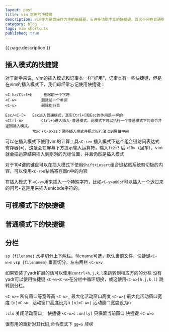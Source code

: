 ```yaml
---
layout: post
title: vim 常用的快捷键
description: vim作为键盘操作为主的编辑器，有许多功能丰富的快捷键，其实不只在普通模式下有快捷键，其实在插入模式下也有一些有用的快捷键...
category: blog
tags: vim shortcuts
published: true
---
```


{{ page.description }} 

## 插入模式的快捷键 ##
对于新手来说，vim的插入模式和记事本一样“好用”，记事本有一些快捷键，但是在vim的插入模式下，我们却经常忘记使用快捷键：

```
<C-h>/Ctrl+h	 删除前一个字符
<C-w>			删除前一个单词
<C-u>			删除到行首

Esc/<C-[>	Esc进入普通模式，其实Ctrl+[和Esc的作用是一样的
<Ctrl-o>		Ctrl+o进入插入-普通模式，此模式下可以执行一个普通模式下的命令并返回插入模式，
			常用 <C-o>zz：保持插入模式并把光标行滚动到屏幕中间
```
可以在插入模式下使用vim的计算工具```<C-r>=``` 插入模式下这个组合键访问表达式寄存器(=)，这是会在屏幕下方提示输入运算符，输入```1+2+3``` 后 ```<CR>```（回车），vim就会把运算结果插入到刚刚的光标位置，并且仍然是插入模式

对于104键的键盘可以在插入模式下使用```Shift+insert```组合键粘贴系统剪切板的内容，可以使用```<C-r>n```粘贴寄存器n中的内容

在插入模式下 ```<C-v>```用来插入一个特殊字符，比如```<C-v>u00bf```可以插入一个返过来的问号~这是用来插入unicode字符的。

## 可视模式下的快捷键 ##

## 普通模式下的快捷键 ##

## 分栏 ##
```sp {filename}``` 水平切分上下两栏。filename可选，默认当前文件，快捷键```<C-w>s```
```vsp {filenamem}``` 垂直切分，左右两栏 ```<C-w>v```

如果安装了yadr扩展的话可以使用```contrl+h,j,k,l```来跳转到相应方向的分栏
没有yadr可以使用快捷键 ```<C-w><C-w>```在分栏中循环切换，或这使用```<C-w>[h,j,k,l]``` 跳转到分栏。


```<C-w>=``` 所有窗口等宽等高
```<C-w>_``` 最大化活动窗口高度
```<C-w>|``` 最大化活动窗口宽度
```[n]<C-w>_``` 活动窗口高度设为n
```[n]<C-w>|``` 活动窗口宽度设为n

```:clo``` 关闭活动窗口， 快捷键 ```<C-w>c```
```:on[ly]``` 只保留当前窗口   快捷键 ```<C-w>o```


很有用的重新对其代码,命令模式下 `gg=G`
*待续*